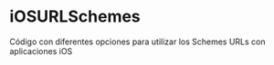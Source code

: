 iOSURLSchemes
=============

Código con diferentes opciones para utilizar los Schemes URLs con aplicaciones iOS

